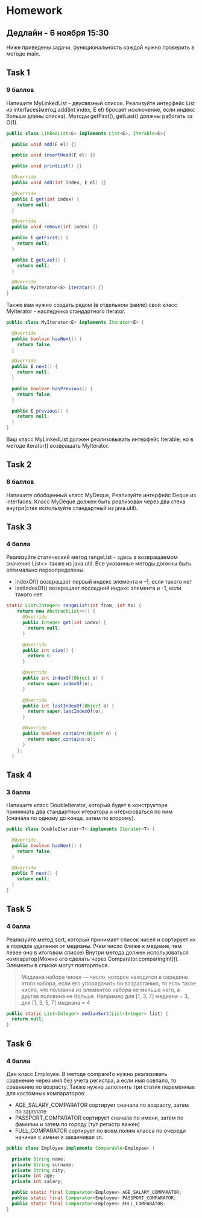 # Homework 
## Дедлайн - 6 ноября 15:30
Ниже приведены задачи, функциональность каждой нужно проверить в методе main.

## Task 1
### 9 баллов
Напишите MyLinkedList - двусвязный список. Реализуйте интерфейс List из interfaces(метод add(int index, E el) бросает исключение, если индекс больше длины списка). Методы getFirst(), getLast() должны работать за O(1).
```java
public class LinkedList<E> implements List<E>, Iterable<E>{

  public void add(E el) {}

  public void insertHead(E el) {}

  public void printList() {}

  @Override
  public void add(int index, E el) {}

  @Override
  public E get(int index) {
    return null;
  }

  @Override
  public void remove(int index) {}

  public E getFirst() {
    return null;
  }

  public E getLast() {
    return null;
  }

  @Override
  public MyIterator<E> iterator() {}
}
```

Также вам нужно создать рядом (в отдельном файле) свой класс MyIterator - наследника стандартного Iterator.
```java
public class MyIterator<E> implements Iterator<E> {

  @Override
  public boolean hasNext() {
    return false;
  }

  @Override
  public E next() {
    return null;
  }

  public boolean hasPrevious() {
    return false;
  }

  public E previous() {
    return null;
  }
}
```
Ваш класс MyLinkedList должен реализовывать интерфейс Iterable, но в методе iterator() возвращать MyIterator.

## Task 2
### 8 баллов
Напишите обобщенный класс MyDeque, Реализуйте интерфейс Deque из interfaces. Класс MyDeque должен быть реализован через два стека внутри(стек используйте стандартный из java.util). 

## Task 3
### 4 балла
Реализуйте статический метод rangeList - здесь в возвращаемом значение List<> также из java.util. Все указанные методы должны быть оптимально переопределены.
- indexOf() возвращает первый индекс элемента и -1, если такого нет
- lastIndexOf() возвращает последний индекс элемента и -1, если такого нет
```java
static List<Integer> rangeList(int from, int to) {
    return new AbstractList<>() {
      @Override
      public Integer get(int index) {
        return null;
      }

      @Override
      public int size() {
        return 0;
      }

      @Override
      public int indexOf(Object o) {
        return super.indexOf(o);
      }

      @Override
      public int lastIndexOf(Object o) {
        return super.lastIndexOf(o);
      }

      @Override
      public boolean contains(Object o) {
        return super.contains(o);
      }
    };
  }
```

## Task 4
### 3 балла
Напишите класс DoubleIterator, который будет в конструкторе принимать два стандартных итератора и итерироваться по ним (сначала по одному до конца, затем по второму).
```java
public class DoubleIterator<T> implements Iterator<T> {

  @Override
  public boolean hasNext() {
    return false;
  }

  @Override
  public T next() {
    return null;
  }
}
```

## Task 5
### 4 балла
Реализуйте метод sort, который принимает список чисел и сортирует их в порядке удаления от медианы. (Чем число ближе к медиане, тем левее оно в итоговом списке) Внутри метода должен использоваться компаратор(Можно его сделать через Comparator.comparingInt()). Элементы в списке могут повторяться.
> Медиана набора чисел — число, которое находится в середине этого набора, если его упорядочить по возрастанию, то есть такое число, что половина из элементов набора не меньше него, а другая половина не больше. Например для [1, 3, 7] медиана = 3, для [1, 3, 5, 7] медиана = 4
```java
public static List<Integer> medianSort(List<Integer> list) {
  return null;
} 
```

## Task 6
### 4 балла
Дан класс Employee. В методе compareTo нужно реализовать сравнение через имя без учета регистра, а если имя совпало, то сравнение по возрасту.
Также нужно заполнить три статик переменные для кастомных компараторов:
- AGE_SALARY_COMPARATOR сортирует сначала по возрасту, затем по зарплате
- PASSPORT_COMPARATOR сортирует сначала по имени, затем по фамилии и затем по городу (тут регистр важен)
- FULL_COMPARATOR сортирует по всем полям класса по очереди начиная с имени и заканчивая зп.
```java
public class Employee implements Comparable<Employee> {

  private String name;
  private String surname;
  private String city;
  private int age;
  private int salary;

  public static final Comparator<Employee> AGE_SALARY_COMPARATOR;
  public static final Comparator<Employee> PASSPORT_COMPARATOR;
  public static final Comparator<Employee> FULL_COMPARATOR;
}
```
